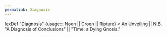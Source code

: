 ```yaml
---
permalink: Diagnosis
---
```

lexDef "Diagnosis" {usage::: Noen || Croen || Ripture} < An Unveiling || N.B. "A Diagnosis of Conclusions" || "Time: a Dying Gnosis."

